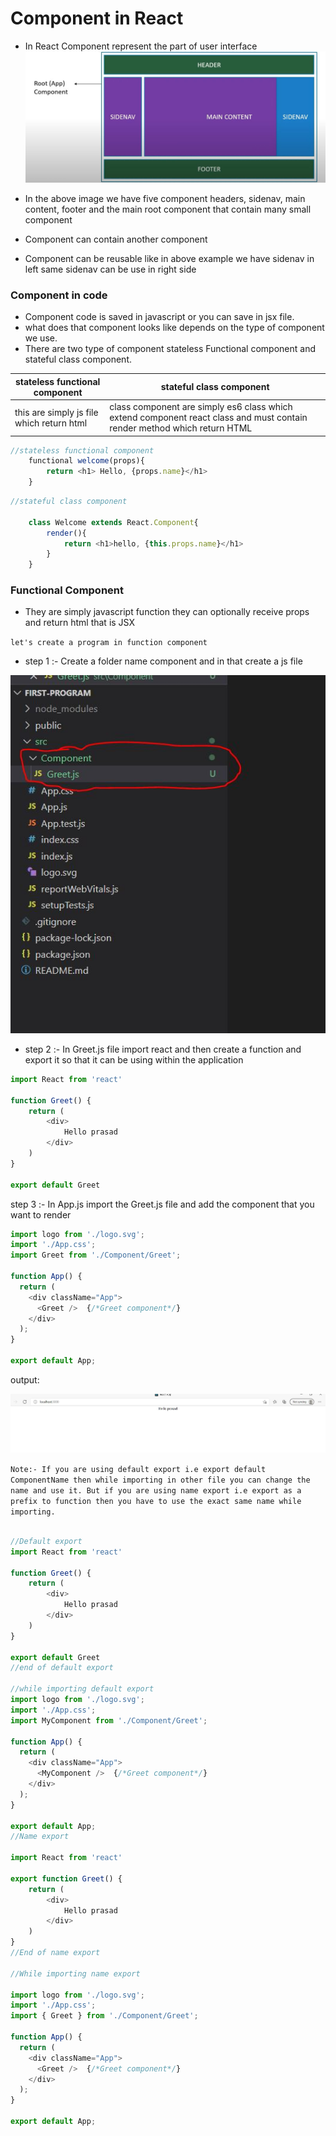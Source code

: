 # Component in React

- In React Component represent the part of user interface
        <!-- <img src="Img/ReactComponent.jpg" alt="MarineGEO circle logo" /> -->
![](Img/ReactComponent.png)

- In the above image we have five component 
    headers, sidenav, main content, footer and the main root component that contain many small component
- Component can contain another component
- Component can be reusable like in above example we have sidenav in left same sidenav can be use in right side

### Component in code

- Component code is saved in javascript or you can save in jsx file.
- what does that component looks like depends on the type of component we use.
- There are two type of component stateless Functional component and stateful class component.

|stateless functional component|stateful class component|
|-----|------|
|this are simply js file which return html| class component are simply es6 class which extend component react class and must contain render method which return HTML |

```js
//stateless functional component
    functional welcome(props){
        return <h1> Hello, {props.name}</h1>
    }
```

```js
//stateful class component

    class Welcome extends React.Component{
        render(){
            return <h1>hello, {this.props.name}</h1>
        }
    }
```


### Functional Component

- They are simply javascript function they can optionally receive props and return html that is JSX

`let's create a program in function component`

- step 1 :-  Create a folder name component and in that create a js file

<img src="Img/functional_component1.jpg" alt="MarineGEO circle logo" />

- step 2 :- In Greet.js file import react and then create a function and export it so that it can be using within the application

```js
import React from 'react'

function Greet() {
    return (
        <div>
            Hello prasad
        </div>
    )
}

export default Greet
```

step 3 :- In App.js import the Greet.js file and add the component that you want to render

```js
import logo from './logo.svg';
import './App.css';
import Greet from './Component/Greet';

function App() {
  return (
    <div className="App">
      <Greet />  {/*Greet component*/}
    </div>
  );
}

export default App;

```
output: 

![](Img/outputfunctionalcomponent.png)


`Note:- If you are using default export i.e export default ComponentName then while importing in other file you can change the name and use it. But if you are using name export i.e export as a prefix to function then you have to use the exact same name while importing.`

```js

//Default export
import React from 'react'

function Greet() {
    return (
        <div>
            Hello prasad
        </div>
    )
}

export default Greet
//end of default export

//while importing default export
import logo from './logo.svg';
import './App.css';
import MyComponent from './Component/Greet';

function App() {
  return (
    <div className="App">
      <MyComponent />  {/*Greet component*/}
    </div>
  );
}

export default App;
//Name export

import React from 'react'

export function Greet() {
    return (
        <div>
            Hello prasad
        </div>
    )
}
//End of name export

//While importing name export

import logo from './logo.svg';
import './App.css';
import { Greet } from './Component/Greet';

function App() {
  return (
    <div className="App">
      <Greet />  {/*Greet component*/}
    </div>
  );
}

export default App;
```






